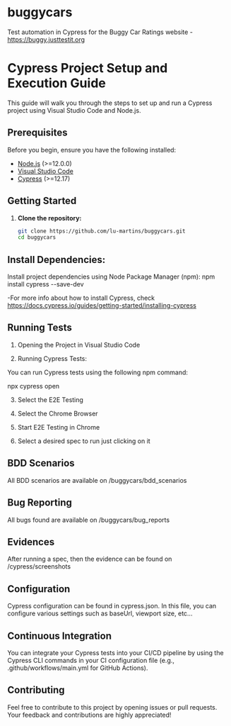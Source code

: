 # buggycars
Test automation in Cypress for the Buggy Car Ratings website - https://buggy.justtestit.org

# Cypress Project Setup and Execution Guide

This guide will walk you through the steps to set up and run a Cypress project using Visual Studio Code and Node.js.

## Prerequisites

Before you begin, ensure you have the following installed:

- [Node.js](https://nodejs.org/) (>=12.0.0)
- [Visual Studio Code](https://code.visualstudio.com/)
- [Cypress](https://docs.cypress.io/guides/getting-started/installing-cypress) (>=12.17)

## Getting Started

1. **Clone the repository:**

   ```bash
   git clone https://github.com/lu-martins/buggycars.git
   cd buggycars

## Install Dependencies:

Install project dependencies using Node Package Manager (npm):
npm install cypress --save-dev

-For more info about how to install Cypress, check https://docs.cypress.io/guides/getting-started/installing-cypress

## Running Tests

1. Opening the Project in Visual Studio Code

2. Running Cypress Tests: 

You can run Cypress tests using the following npm command:

npx cypress open

3. Select the E2E Testing

4. Select the Chrome Browser

5. Start E2E Testing in Chrome

6. Select a desired spec to run just clicking on it

## BDD Scenarios

All BDD scenarios are available on /buggycars/bdd_scenarios

## Bug Reporting

All bugs found are available on /buggycars/bug_reports

## Evidences

After running a spec, then the evidence can be found on /cypress/screenshots

## Configuration

Cypress configuration can be found in cypress.json.
In this file, you can configure various settings such as baseUrl, viewport size, etc...

## Continuous Integration

You can integrate your Cypress tests into your CI/CD pipeline by using the Cypress CLI commands in your CI configuration file (e.g., .github/workflows/main.yml for GitHub Actions).

## Contributing

Feel free to contribute to this project by opening issues or pull requests. Your feedback and contributions are highly appreciated!
